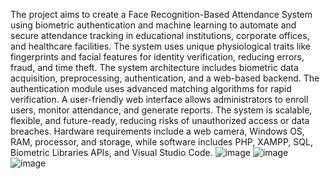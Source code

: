 The project aims to create a Face Recognition-Based Attendance System using biometric authentication and machine learning to automate and secure attendance tracking in educational institutions, corporate offices, and healthcare facilities. The system uses unique physiological traits like fingerprints and facial features for identity verification, reducing errors, fraud, and time theft. The system architecture includes biometric data acquisition, preprocessing, authentication, and a web-based backend. The authentication module uses advanced matching algorithms for rapid verification. A user-friendly web interface allows administrators to enroll users, monitor attendance, and generate reports. The system is scalable, flexible, and future-ready, reducing risks of unauthorized access or data breaches. Hardware requirements include a web camera, Windows OS, RAM, processor, and storage, while software includes PHP, XAMPP, SQL, Biometric Libraries APIs, and Visual Studio Code.
![image](https://github.com/user-attachments/assets/c11f6b6e-01c0-49ce-92e5-dc200957e474)
![image](https://github.com/user-attachments/assets/eb46d3ca-c723-4d3d-a52f-55341606033e)
![image](https://github.com/user-attachments/assets/7e11c065-647e-45d4-8ad0-08993e19ed0e)


